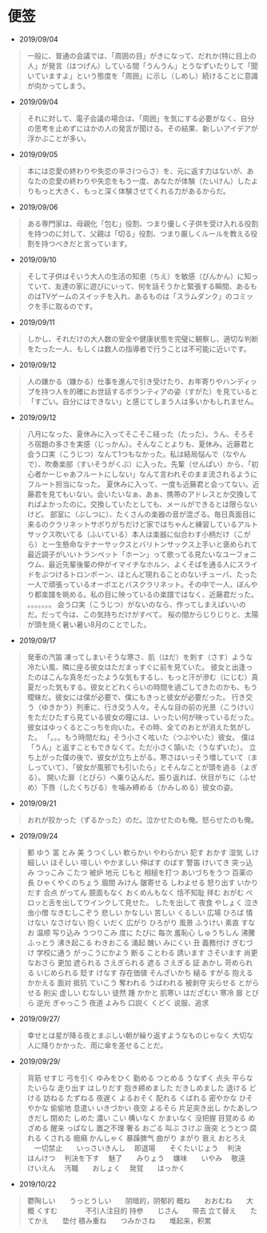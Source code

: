 # 便签 
* 2019/09/04 
> 一般に、普通の会議では、「周囲の目」がきになって、だれか(特に目上の人」が発言（はつげん）している間「うんうん」とうなずいたりして「聞いていますよ」という態度を「周囲」に示し（しめし）続けることに意識が向かってしまう。
* 2019/09/04
> それに対して、電子会議の場合は、「周囲」を気にする必要がなく、自分の思考を止めずにほかの人の発言が聞ける。その結果、新しいアイデアが浮かぶことが多い。
* 2019/09/05
> 本には恋愛の終わりや失恋の辛さ(つらさ）を、元に返す力はないが、あなたの恋愛の終わりや失恋をもう一度、あなたが体験（たいけん）したよりもっと大きく、もっと深く体験させてくれる力があるからだ。
* 2019/09/06
> ある専門家は、母親化「包む」役割、つまり優しく子供を受け入れる役割を持つのに対して、父親は「切る」役割、つまり厳しくルールを教える役割を持つべきだと言っています。
* 2019/09/10
> そして子供はそいう大人の生活の知恵（ちえ）を敏感（びんかん）に知っていて、友達の家に遊びにいって、何を話そうかと緊張する瞬間、あるものはTVゲームのスイッチを入れ、あるものは「スラムダンク」のコミックを手に取るのです。
* 2019/09/11
> しかし、それだけの大人数の安全や健康状態を完璧に観察し、適切な判断をたった一人、もしくは数人の指導者で行うことは不可能に近いです。
* 2019/09/12
> 人の嫌かる（嫌かる）仕事を進んで引き受けたり、お年寄りやハンディップを持つ人を的確にお世話するボランティアの姿（すがた）を見ていると「すごい。自分にはできない」と感じてしまう人は多いかもしれません。
* 2019/09/12
> 八月になった、夏休みに入ってそこそこ経った（たった）。うん、そろそろ宿題の多さを実感（じっかん）。そんなことよりも、夏休み。近藤君と会う口実（こうじつ）なんて1つもなかった。私は結局悩んで（なやんで）、吹奏楽部（すいそうがくぶ）に入った。先輩（せんぱい）から、「初心者かーじゃあフルートにしない」なんて言われそのまま流されるようにフルート担当になった。
 夏休みに入って、一度も近藤君と会ってない。近藤君を見てもいない。会いたいなぁ、あぁ、携帯のアドレスとか交換してればよかったのに。交換していたとしても、メールができるとは限らないけど。
   部室に（ぶしつに）、たくさんの楽器の音が混ざる。毎日真面目に来るのクラリネットサボりがちだけど家ではちゃんと練習しているアルトサックス吹いてる（ふいている）本人は楽器に似合わす小柄だけ（こがら）と一生懸命なテナーサックスとバリトンサックス上手いと褒められて最近調子がいいトランペット「ホーン」って歌ってる見たいなユーフォニウム、最近先輩後輩の仲がイマイチなホルン、よくそばを通る人にスライドをぶつけるトロンボーン、ほとんど現れることのないチューバ、たった一人で頑張っているオーボエとバスクラリネット。その中で一人、ぼんやり都楽譜を眺める。私の目に映っているの楽譜ではなく、近藤君だった。
  。。。。。。。
   会う口実（こうじつ）がないのなら、作ってしまえばいいのだ。だって今は、この気持ちだけがすべて。
   桜の間からじりじりと、太陽が頭を焼く暑い暑い8月のことでした。
* 2019/09/17
> 発車の汽笛
 凍ってしまいそうな寒さ、肌（はだ）を刺す（さす）ような冷たい風、隣に座る彼女はただまっすぐに前を見ていた。
 彼女と出逢ったのはこんな真冬だったような気もするし、もっと汗が滲む（にじむ）真夏だった気もする。彼女とどれくらいの時間を過ごしてきたのかも、もう曖昧だ。彼女には僕が必要で、僕にもきっと彼女が必要だった。
 行き交う（ゆきかう）列車に、行き交う人々。そんな目の前の光景（こうけい）をただひたすら見ている彼女の瞳には、いったい何が映っているだった。彼女はゆっくるとこっちを向いた。その時、全てのおとが消えた気がした。
 「。。。もう時間だね」そう小さく呟いた（つぶやいた）彼女。
 僕は「うん」と返すこともできなくて。ただ小さく頷いた（うなずいた）。
 立ち上がった僕の後で、彼女が立ち上がる。寒さはいっそう増していて（ましっていて）、「彼女が風邪でも引いたら」とそんなことが頭を過る（よぎる）。
 開いた扉（とびら）へ乗り込んだ。振り返れば、伏目がちに（ふせめ）下唇（したくちびる）を噛み締める（かみしめる）彼女の姿。
* 2019/09/21
> おれが狡かった（ずるかった）のだ。泣かせたのも俺。怒らせたのも俺。
* 2019/09/24
> 郵 ゆう
> 富  とみ
> 美  うつくしい
> 軟らかい  やわらかい
> 犯す  おかす
> 湿気  しけ
> 細しい  ほそしい
> 喧しい  やかましい
> 伸ばす  のばす
> 警笛  けいてき
> 突っ込み  つっこみ
> こたつ  被炉
> 地元  じもと
> 相槌を打つ  あいづちをうつ
> 百薬の長  ひゃくやくのちょう
> 眉間  みけん
> 皺寄せる  しわよせる
> 怒り出す  いかりだす
> 合点  がってん
> 臆面もなく  おくめんもなく  恬不知耻
> 拝む  おがむ
> ペロッと舌を出してウインクして見せた。  したを出して
> 夜食  やしょく
> 泣き虫小僧  なきむしこぞう
> 悲しい  かなしい
> 苦しい  くるしい
> 広場  ひろば
> 情けない  なさけない
> 抱く  いだく
> 広がり  ひろがり
> 風景  ふうけい
> 素直  すなお  温顺
> 写り込み  うつりこみ
> 度に  たびに  每次
> 羞恥心  しゅうちしん
> 沸騰  ふっとう
> 沸き起こる  わきおこる  涌起
> 醜い  みにくい  丑
> 義務付け  ぎむづけ
> 学校に通う  がっこうにかよう
> 断る  ことわる
> 誘います  さそいます
> 尚更  なおさら  更加
> 遮られる  さえぎられる
> 遮る  さえぎる
> 証  あかし
> 苛められる  いじめられる
> 貶す  けなす
> 存在価値  そんざいかち
> 縋る  すがる
> 抱える  かかえる  面对
> 抵抗  ていこう
> 奪われる  うばわれる  被剥夺
> 尖らせる  とがらせる  削尖
> 虚しい  むなしい  徒然
> 踵  かかと
> 肌寒い  はだざむい  寒冷
> 扉  とびら
> 逆光  ぎゃっこう
> 夜道  よみち
> 口説く  くどく  说服、追求      

* 2019/09/27/
> 幸せとは星が降る夜とまぶしい朝が繰り返すようなものじゃなく
大切な人に降りかかった、雨に傘を差せることだ。
* 2019/09/29/
> 背筋  せすじ
> 弓を引く  ゆみをひく
> 勤める  つとめる
> うなずく  点头
> 平らな  たいらな
> 走り出す  はしりだす 
> 抱き締めました  だきしめました
> 退ける  どける
> 訪ねる  たずねる
> 夜遅く  よるおそく
> 配れる  くばれる
> 密やかな  ひそやかな  偷偷地
> 息遣い  いきづかい
> 夜空  よるそら
> 片足突き出し  かたあしつきだし
> 閉めた  しめた
> 濃い  こい
> 構いなく  かまいなく  没把握
> 目覚める  めざめる  醒来
> っぱなし  置之不理
> 奢る   おごる
> 叫ぶ  さけぶ
> 唐突  とうとつ
> 腐れる  くされる
> 癇癪  かんしゃく  暴躁脾气
> 曲がり  まがり
> 衰え  おとろえ
>　一切禁止　　いっさいきんし
>　即退場　　そくたいじょう
>　判決　　はんけつ
>　判決を下す
>　魅了　　みりょう
>　嫌味　　いやみ
>　敬遠　　けいえん
>　汚職　　おしょく
>　発覚　　はっかく
* 2019/10/22
> 鬱陶しい　　うっとうしい　　阴暗的，阴郁的
> 概ね　　おおむね　　大概
> くすむ　　　　不引人注目的
> 持参　　じさん　　带去
> 立て替え　　たてかえ　　垫付
> 積み重ね　　つみかさね　　堆起来，积累
>　